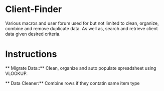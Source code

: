 # Client-Finder
 
 Various macros and user forum used for but not limited to clean, organize, combine and remove duplicate data. As well as, search and retrieve client data given desired criteria.
 
 # Instructions
** Migrate Data::** Clean, organize and auto populate spreadsheet using VLOOKUP.

** Data Cleaner:** Combine rows if they contatin same item type
